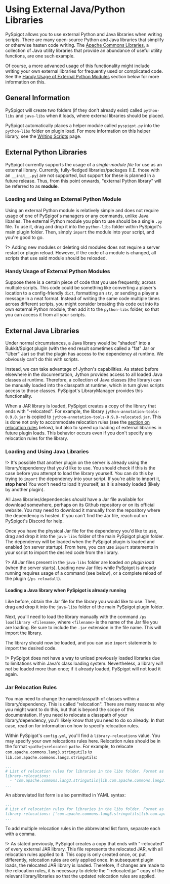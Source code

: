 # Using External Java/Python Libraries

PySpigot allows you to use external Python and Java libraries when writing scripts. There are many open-source Python and Java libraries that simplify or otherwise hasten code writing. The [Apache Commons Libraries](https://commons.apache.org/), a collection of Java utility libraries that provide an abundance of useful utility functions, are one such example.

Of course, a more advanced usage of this functionality might include writing your own external libraries for frequently used or complicated code. See the [Handy Usage of External Python Modules](#Handy-Usage-of-External-Python-Modules) section below for more information on this.

## General Information

PySpigot will create two folders (if they don't already exist) called `python-libs` and `java-libs` when it loads, where external libraries should be placed.

PySpigot automatically places a helper module called `pyspigot.py` into the `python-libs` folder on plugin load. For more information on this helper library, see the [Writing Scripts](writingscripts#the-pyspigot-helper-module) page.

## External Python Libraries

PySpigot currently supports the usage of a *single-module file* for use as an external library. Currently, fully-fledged libraries/packages (I.E. those with an `__init__.py`) are not supported, but support for these is planned in a future release. Thus, from this point onwards, "external Python library" will be referred to as **module**.

### Loading and Using an External Python Module

Using an external Python module is relatively simple and does not require usage of one of PySpigot's managers or any commands, unlike Java libaries. The external Python module you plan to use should be a single `.py` file. To use it, drag and drop it into the `python-libs` folder within PySpigot's main plugin folder. Then, simply `import` the module into your script, and you're good to go.

?> Adding new modules or deleting old modules does not require a server restart or plugin reload. However, if the code of a module is changed, all scripts that use said module should be reloaded.

### Handy Usage of External Python Modules

Suppose there is a certain piece of code that you use frequently, across multiple scripts. This code could be something like converting a player's location to a config-friendly `dict`, formatting an `str`, or sending a player a message in a neat format. Instead of writing the same code multiple times across different scripts, you might consider breaking this code out into its own external Python module, then add it to the `python-libs` folder, so that you can access it from all your scripts.

## External Java Libraries

Under normal circumstances, a Java library would be "shaded" into a Bukkit/Spigot plugin (with the end result sometimes called a "fat" Jar or "Uber" Jar) so that the plugin has access to the dependency at runtime. We obviously can't do this with scripts.

Instead, we can take advantage of Jython's capabilities. As stated before elsewhere in the documentation, Jython provides access to all loaded Java classes at runtime. Therefore, a collection of Java classes (the library) can be manually loaded into the classpath at runtime, which in turn gives scripts access to those classes. PySpigot's LibraryManager provides this functionality.

When a JAR library is loaded, PySpigot creates a copy of the library that ends with "-relocated". For example, the library `jython-annotation-tools-0.9.0.jar` is copied to `jython-annotation-tools-0.9.0-relocated.jar`. This is done not only to accommodate relocation rules (see the [section on relocation rules](#jar-relocation-rules) below), but also to speed up loading of external libraries in future plugin loads. This behavior occurs even if you don't specify any relocation rules for the library.

### Loading and Using Java Libraries

!> It's possible that another plugin on the server is already using the library/dependency that you'd like to use. You should check if this is the case before you attempt to load the library yourself. You can do this by trying to `import` the dependency into your script. If you're able to import it, **stop here!** You won't need to load it yourself, as it is already loaded (likely by another plugin).

All Java libraries/dependencies *should* have a Jar file available for download somewhere, perhaps on its Github repository or on its official website. You may need to download it manually from the repository where the dependency is hosted. If you can't find the Jar file, reach out on PySpigot's Discord for help.

Once you have the physical Jar file for the dependency you'd like to use, drag and drop it into the `java-libs` folder of the main PySpigot plugin folder. The dependency will be loaded when the PySpigot plugin is loaded and enabled (on server startup). From here, you can use `import` statements in your script to import the desired code from the library.

?> All Jar files present in the `java-libs` folder are loaded *on plugin load* (when the server starts). Loading new Jar files while PySpigot is already running requires usage of a command (see below), or a complete reload of the plugin (`/ps reloadall`).

#### Loading a Java library when PySpigot is already running

Like before, obtain the Jar file for the library you would like to use. Then, drag and drop it into the `java-libs` folder of the main PySpigot plugin folder.

Next, you'll need to load the library manually with the command `/ps loadlibrary <filename>`, where `<filename>` is the name of the Jar file you are loading. Be sure to include the `.jar` extension in the file name. This will import the library.

The library should now be loaded, and you can use `import` statements to import the desired code.

!> PySpigot does not have a way to unload previously loaded libraries due to limitations within Java's class loading system. Nevertheless, a library *will not* be loaded more than once; if it already loaded, PySpigot will not load it again.

### Jar Relocation Rules

You may need to change the name/classpath of classes within a library/dependency. This is called "relocation". There are many reasons why you might want to do this, but that is beyond the scope of this documentation. If you need to relocate a classpath of your library/dependency, you'll likely know that you need to do so already. In that case, read on for information on how to specify relocation rules.

Within PySpigot's `config.yml`, you'll find a `library-relocations` value. You may specify your own relocations rules here. Relocation rules should be in the format `<path>|<relocated-path>`. For example, to relocate `com.apache.commons.lang3.stringutils` to `lib.com.apache.commons.lang3.stringutils`:

```yaml
...
# List of relocation rules for libraries in the libs folder. Format as <pattern>|<relocated pattern>
library-relocations:
  - 'com.apache.commons.lang3.stringutils|lib.com.apache.commons.lang3.stringutils'
...
```

An abbreviated list form is also permitted in YAML syntax:

```yaml
...
# List of relocation rules for libraries in the libs folder. Format as <pattern>|<relocated pattern>
library-relocations: ['com.apache.commons.lang3.stringutils|lib.com.apache.commons.lang3.stringutils']
...
```

To add multiple relocation rules in the abbreviated list form, separate each with a comma.

!> As stated previously, PySpigot creates a copy that ends with "-relocated" of every external JAR library. This file represents the relocated JAR, with all relocation rules applied to it. This copy is only created once, or, put differently, relocation rules are only applied once. In subsequent plugin loads, the relocated JAR library is loaded. Therefore, if changes are made to the relocation rules, it is necessary to delete the "-relocated.jar" copy of the relevant library/libraries so that the updated relocation rules are applied.